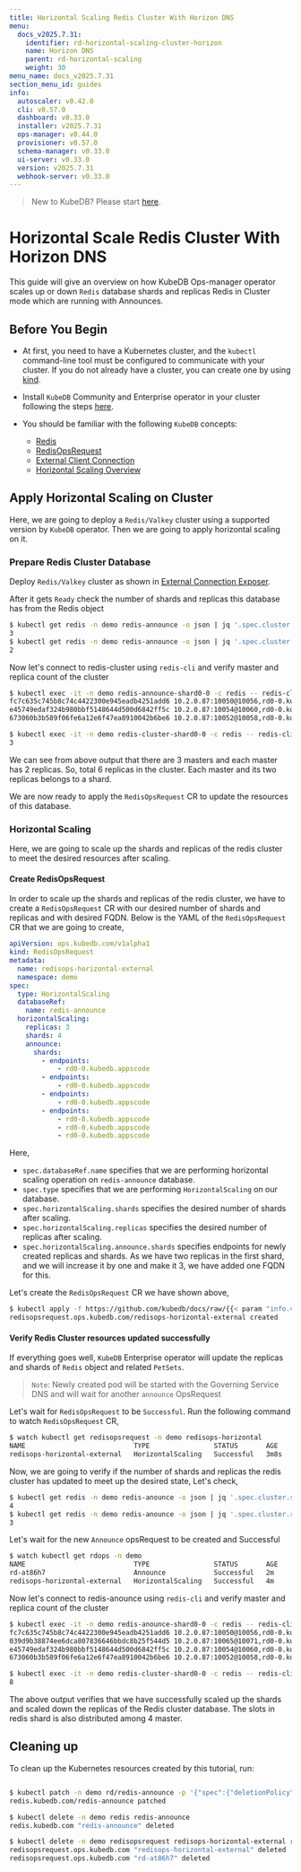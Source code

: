 ```yaml
---
title: Horizontal Scaling Redis Cluster With Horizon DNS
menu:
  docs_v2025.7.31:
    identifier: rd-horizontal-scaling-cluster-horizon
    name: Horizon DNS
    parent: rd-horizontal-scaling
    weight: 30
menu_name: docs_v2025.7.31
section_menu_id: guides
info:
  autoscaler: v0.42.0
  cli: v0.57.0
  dashboard: v0.33.0
  installer: v2025.7.31
  ops-manager: v0.44.0
  provisioner: v0.57.0
  schema-manager: v0.33.0
  ui-server: v0.33.0
  version: v2025.7.31
  webhook-server: v0.33.0
---
```


> New to KubeDB? Please start [here](/docs/v2025.7.31/README).

# Horizontal Scale Redis Cluster With Horizon DNS

This guide will give an overview on how KubeDB Ops-manager operator scales up or down `Redis` database shards and replicas Redis in Cluster mode which are running with Announces.


## Before You Begin

- At first, you need to have a Kubernetes cluster, and the `kubectl` command-line tool must be configured to communicate with your cluster. If you do not already have a cluster, you can create one by using [kind](https://kind.sigs.k8s.io/docs/user/quick-start/).

- Install `KubeDB` Community and Enterprise operator in your cluster following the steps [here](/docs/v2025.7.31/setup/README).

- You should be familiar with the following `KubeDB` concepts:
    - [Redis](/docs/v2025.7.31/guides/redis/concepts/redis)
    - [RedisOpsRequest](/docs/v2025.7.31/guides/redis/concepts/redisopsrequest)
    - [External Client Connection](/docs/v2025.7.31/guides/redis/external-connections/exposure)
    - [Horizontal Scaling Overview](/docs/v2025.7.31/guides/redis/scaling/horizontal-scaling/overview)

## Apply Horizontal Scaling on Cluster

Here, we are going to deploy a `Redis/Valkey` cluster using a supported version by `KubeDB` operator. Then we are going to apply horizontal scaling on it.

### Prepare Redis Cluster Database

Deploy `Redis/Valkey` cluster as shown in [External Connection Exposer](/docs/v2025.7.31/guides/redis/external-connections/exposure).

After it gets `Ready` check the number of shards and replicas this database has from the Redis object

```bash
$ kubectl get redis -n demo redis-announce -o json | jq '.spec.cluster.shards'
3
$ kubectl get redis -n demo redis-announce -o json | jq '.spec.cluster.replicas'
2
```

Now let's connect to redis-cluster using `redis-cli` and verify master and replica count of the cluster
```bash
$ kubectl exec -it -n demo redis-announce-shard0-0 -c redis -- redis-cli -c cluster nodes | grep master
fc7c635c745b8c74c4422300e945eadb4251add6 10.2.0.87:10050@10056,rd0-0.kubedb.appscode myself,master - 0 1754481552000 1 connected 0-5460
e45749edaf324b980bbf5148644d500d6842ff5c 10.2.0.87:10054@10060,rd0-0.kubedb.appscode master - 0 1754481555065 3 connected 10923-16383
673060b3b589f06fe6a12e6f47ea8910042b6be6 10.2.0.87:10052@10058,rd0-0.kubedb.appscode master - 0 1754481555000 2 connected 5461-10922

$ kubectl exec -it -n demo redis-cluster-shard0-0 -c redis -- redis-cli -c cluster nodes | grep slave | wc -l
3
```

We can see from above output that there are 3 masters and each master has 2 replicas. So, total 6 replicas in the cluster. Each master and its two replicas belongs to a shard.

We are now ready to apply the `RedisOpsRequest` CR to update the resources of this database.

### Horizontal Scaling

Here, we are going to scale up the shards and replicas of the redis cluster to meet the desired resources after scaling.

#### Create RedisOpsRequest

In order to scale up the shards and replicas of the redis cluster, we have to create a `RedisOpsRequest` CR with our desired number of shards and replicas and with desired FQDN. Below is the YAML of the `RedisOpsRequest` CR that we are going to create,

```yaml
apiVersion: ops.kubedb.com/v1alpha1
kind: RedisOpsRequest
metadata:
  name: redisops-horizontal-external
  namespace: demo
spec:
  type: HorizontalScaling
  databaseRef:
    name: redis-announce
  horizontalScaling:
    replicas: 3
    shards: 4
    announce:
      shards:
        - endpoints:
            - rd0-0.kubedb.appscode
        - endpoints:
            - rd0-0.kubedb.appscode
        - endpoints:
            - rd0-0.kubedb.appscode
        - endpoints:
            - rd0-0.kubedb.appscode
            - rd0-0.kubedb.appscode
            - rd0-0.kubedb.appscode
```

Here,

- `spec.databaseRef.name` specifies that we are performing horizontal scaling operation on `redis-announce` database.
- `spec.type` specifies that we are performing `HorizontalScaling` on our database.
- `spec.horizontalScaling.shards` specifies the desired number of shards after scaling.
- `spec.horizontalScaling.replicas` specifies the desired number of replicas after scaling.
- `spec.horizontalScaling.announce.shards` specifies endpoints for newly created replicas and shards. As we have two replicas in the first shard, and we will increase it by one and make it 3, we have added one FQDN for this.

Let's create the `RedisOpsRequest` CR we have shown above,

```bash
$ kubectl apply -f https://github.com/kubedb/docs/raw/{{< param "info.version" >}}/docs/examples/redis/scaling/horizontal-scaling/horizontal-cluster.yaml
redisopsrequest.ops.kubedb.com/redisops-horizontal-external created
```

#### Verify Redis Cluster resources updated successfully

If everything goes well, `KubeDB` Enterprise operator will update the replicas and shards of `Redis` object and related `PetSets`.

> `Note`: Newly created pod will be started with the Governing Service DNS and will wait for another `announce` OpsRequest

Let's wait for `RedisOpsRequest` to be `Successful`.  Run the following command to watch `RedisOpsRequest` CR,

```bash
$ watch kubectl get redisopsrequest -n demo redisops-horizontal
NAME                           TYPE                STATUS       AGE
redisops-horizontal-external   HorizontalScaling   Successful   3m8s
```

Now, we are going to verify if the number of shards and replicas the redis cluster has updated to meet up the desired state, Let's check,

```bash
$ kubectl get redis -n demo redis-anounce -o json | jq '.spec.cluster.shards'
4
$ kubectl get redis -n demo redis-anounce -o json | jq '.spec.cluster.replicas'
3
```

Let's wait for the new `Announce` opsRequest to be created and Successful

```bash
$ watch kubectl get rdops -n demo
NAME                           TYPE                STATUS       AGE
rd-at86h7                      Announce            Successful   2m
redisops-horizontal-external   HorizontalScaling   Successful   4m
```

Now let's connect to redis-anounce using `redis-cli` and verify master and replica count of the cluster
```bash
$ kubectl exec -it -n demo redis-anounce-shard0-0 -c redis -- redis-cli -c cluster nodes | grep master
fc7c635c745b8c74c4422300e945eadb4251add6 10.2.0.87:10050@10056,rd0-0.kubedb.appscode myself,master - 0 1754484135000 1 connected 1365-5460
039d9b38874ee6dca807836646bbdc8b25f544d5 10.2.0.87:10065@10071,rd0-0.kubedb.appscode master - 0 1754484137945 4 connected 0-1364 5461-6826 10923-12287
e45749edaf324b980bbf5148644d500d6842ff5c 10.2.0.87:10054@10060,rd0-0.kubedb.appscode master - 0 1754484137000 3 connected 12288-16383
673060b3b589f06fe6a12e6f47ea8910042b6be6 10.2.0.87:10052@10058,rd0-0.kubedb.appscode master - 0 1754484136539 2 connected 6827-10922

$ kubectl exec -it -n demo redis-cluster-shard0-0 -c redis -- redis-cli -c cluster nodes | grep slave | wc -l
8
```

The above output verifies that we have successfully scaled up the shards and scaled down the replicas of the Redis cluster database. The slots in redis shard
is also distributed among 4 master.

## Cleaning up

To clean up the Kubernetes resources created by this tutorial, run:

```bash

$ kubectl patch -n demo rd/redis-announce -p '{"spec":{"deletionPolicy":"WipeOut"}}' --type="merge"
redis.kubedb.com/redis-announce patched

$ kubectl delete -n demo redis redis-announce
redis.kubedb.com "redis-announce" deleted

$ kubectl delete -n demo redisopsrequest redisops-horizontal-external rd-at86h7
redisopsrequest.ops.kubedb.com "redisops-horizontal-external" deleted
redisopsrequest.ops.kubedb.com "rd-at86h7" deleted
```